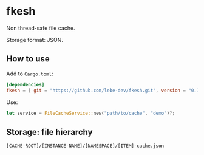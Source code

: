 # fkesh

Non thread-safe file cache.

Storage format: JSON.

## How to use

Add to `Cargo.toml`:

```toml
[dependencies]
fkesh = { git = "https://github.com/lebe-dev/fkesh.git", version = "0.1.0" }
```

Use:

```rust
let service = FileCacheService::new("path/to/cache", "demo")?;
```

## Storage: file hierarchy

```
[CACHE-ROOT]/[INSTANCE-NAME]/[NAMESPACE]/[ITEM]-cache.json
```